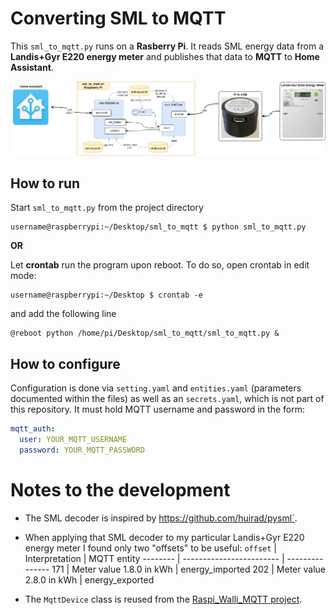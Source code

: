 # Converting SML to MQTT
This `sml_to_mqtt.py` runs on a __Rasberry Pi__. It reads SML energy data from a __Landis+Gyr E220 energy meter__ and publishes that data to __MQTT__ to __Home Assistant__.

![imgs/block_diagram.drawio.png](imgs/block_diagram.drawio.png)

## How to run
Start `sml_to_mqtt.py` from the project directory
```
username@raspberrypi:~/Desktop/sml_to_mqtt $ python sml_to_mqtt.py
```

__OR__ 

Let __crontab__ run the program upon reboot. To do so, open crontab in edit mode:
```
username@raspberrypi:~/Desktop $ crontab -e
```
and add the following line
```
@reboot python /home/pi/Desktop/sml_to_mqtt/sml_to_mqtt.py &
```

## How to configure
Configuration is done via `setting.yaml` and `entities.yaml` (parameters documented within the files) as well as an `secrets.yaml`, which is not part of this repository. It must hold MQTT username and password in the form:
```yaml
mqtt_auth:
  user: YOUR_MQTT_USERNAME
  password: YOUR_MQTT_PASSWORD
```

# Notes to the development

- The SML decoder is inspired by https://github.com/huirad/pysml´.

- When applying that SML decoder to my particular Landis+Gyr E220 energy meter I found only two "offsets" to be useful:
  `offset` | Interpretation           | MQTT entity
  -------- | ------------------------ | ---------------
  171      | Meter value 1.8.0 in kWh | energy_imported
  202      | Meter value 2.8.0 in kWh | energy_exported

- The `MqttDevice` class is reused from the [Raspi_Walli_MQTT project](https://github.com/munich-ml/raspi_walli_mqtt).